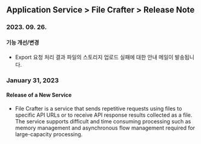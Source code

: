 ## Application Service > File Crafter > Release Note

### 2023. 09. 26.

#### 기능 개선/변경

- Export 요청 처리 결과 파일의 스토리지 업로드 실패에 대한 안내 메일이 발송됩니다.

### January 31, 2023

#### Release of a New Service

- File Crafter is a service that sends repetitive requests using files to specific API URLs or to receive API response results collected as a file. The service supports difficult and time consuming processing such as memory management and asynchronous flow management required for large-capacity processing.